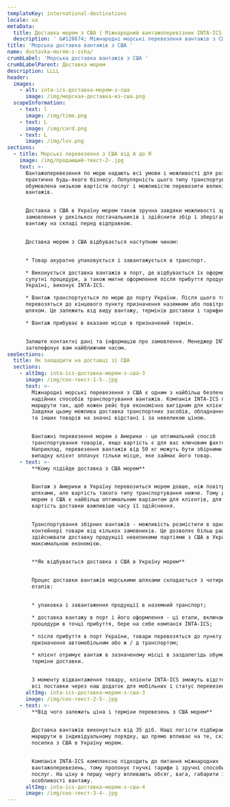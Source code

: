 ```yaml
---
templateKey: international-destinations
locale: ua
metaData:
  title: Доставка морем з США | Міжнародний вантажоперевізник INTA-ICS
  description: ' &#128674; Міжнародні морські перевезення вантажів з США &#128073; Вигідні тарифи доставки морем з Америки &#9989; LCL, FCL. Повний комплекс супровідних послуг, митне оформлення &#9989; Контроль та звітність 24/7 - Телефонуйте &#9742; 068 5555 999'
title: 'Морська доставка вантажів з США '
name: dostavka-morem-z-ssha/
crumbLabel: 'Морська доставка вантажів з США '
crumbLabelParent: Доставка морем
description: LLLL
header:
  images:
    - alt: inta-ics-доставка-морем-з-сша
      image: /img/морская-доставка-из-сша.png
  scopeInformation:
    - text: l
      image: /img/time.png
    - text: L
      image: /img/card.png
    - text: L
      image: /img/lov.png
sections:
  - title: Морські перевезення з США від А до Я
    image: /img/продающий-текст-2-.jpg
    text: >-
      Вантажоперевезення по морю надають всі умови і можливості для розвитку
      практично будь-якого бізнесу. Популярність цього типу транспортування
      обумовлена ​​низькою вартістю послуг і можливістю перевозити великі обсяги
      вантажів.


      Доставка з США в Україну морем також зручна завдяки можливості зробити
      замовлення у декількох постачальників і здійснити збір і зберігання
      вантажу на складі перед відправкою.


      Доставка морем з США відбувається наступним чином:


      * Товар акуратно упаковується і завантажується в транспорт.

      * Виконується доставка вантажів в порт, де відбувається їх оформлення. Всі
      супутні процедури, а також митне оформлення після прибуття продукції в
      Україні, виконує INTA-ICS.

      * Вантаж транспортується по морю до порту України. Після цього товари
      перевозяться до кінцевого пункту призначення наземним або повітряним
      шляхом. Це залежить від виду вантажу, термінів доставки і тарифного плану.

      * Вантаж прибуває в вказане місце в призначений термін.


      Залиште контактні дані та інформацію про замовлення. Менеджер INTA-ICS
      зателефонує вам найближчим часом.
seoSections:
  title: Як заощадити на доставці зі США
  sections:
    - altImg: inta-ics-доставка-морем-з-сша-3
      image: /img/сео-текст-1-5-.jpg
      text: >-
        Міжнародні морські перевезення з США є одним з найбільш безпечних і
        надійних способів транспортування вантажів. Компанія INTA-ICS підбирає
        маршрути так, щоб кожен рейс був економічно вигідним для клієнтів.
        Завдяки цьому можлива доставка транспортних засобів, обладнання, техніки
        та інших товарів на значні відстані і за невеликою ціною.


        Вантажні перевезення морем з Америки - це оптимальний спосіб
        транспортування товарів, якщо вартість є для вас ключовим фактором.
        Наприклад, перевезення вантажів від 50 кг можуть бути збірними. У цьому
        випадку клієнт оплачує тільки місце, яке займає його товар.
    - text: >-
        **Кому підійде доставка з США морем**


        Вантаж з Америки в Україну перевозиться морем довше, ніж повітряними
        шляхами, але вартість такого типу транспортування нижче. Тому доставка
        морем з США є найбільш оптимальним варіантом для клієнтів, для яких
        вартість доставки важливіше часу її здійснення.


        Транспортування збірних вантажів - можливість розмістити в одному
        контейнері товари від кількох замовників. Це дозволяє більш раціонально
        здійснювати доставку продукції невеликими партіями з США в Україну з
        максимальною економією.


        **Як відбувається доставка з США в Україну морем**


        Процес доставки вантажів морськими шляхами складається з чотирьох
        етапів:


        * упаковка і завантаження продукції в наземний транспорт;

        * доставка вантажу в порт і його оформлення - ці етапи, включаючи митні
        процедури в точці прибуття, бере на себе компанія INTA-ICS;

        * після прибуття в порт України, товари перевозяться до пункту
        призначення автомобільним або ж / д транспортом;

        * клієнт отримує вантаж в зазначеному місці в заздалегідь обумовлені
        терміни доставки.


        З моменту відвантаження товару, клієнти INTA-ICS зможуть відстежувати
        всі поставки через наш додаток для мобільних і статус перевезень в США.
      altImg: inta-ics-доставка-морем-з-сша-3
      image: /img/сео-текст-2-5-.jpg
    - text: >-
        **Від чого залежить ціна і терміни перевезень з США морем**


        Доставка вантажів виконується від 35 діб. Наші логісти підбирають
        маршрути в індивідуальному порядку, що прямо впливає на те, скільки йде
        посилка з США в Україну морем.


        Компанія INTA-ICS комплексно підходить до питання міжнародних
        вантажоперевезень, тому пропонує гнучкі тарифи і зручні способи оплати
        послуг. На ціну в першу чергу впливають обсяг, вага, габарити і
        особливості вантажу.
      altImg: inta-ics-доставка-морем-з-сша-4
      image: /img/сео-текст-3-4-.jpg
---
```

